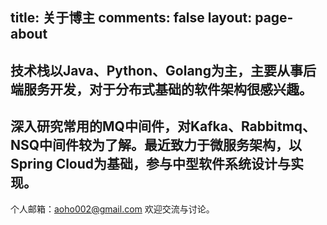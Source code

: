 title: 关于博主
comments: false
layout: page-about
---

技术栈以Java、Python、Golang为主，主要从事后端服务开发，对于分布式基础的软件架构很感兴趣。
---
深入研究常用的MQ中间件，对Kafka、Rabbitmq、NSQ中间件较为了解。最近致力于微服务架构，以Spring Cloud为基础，参与中型软件系统设计与实现。
---
个人邮箱：aoho002@gmail.com 欢迎交流与讨论。
